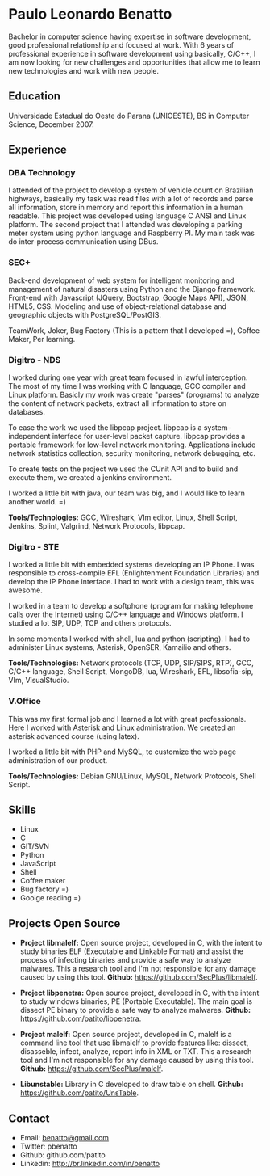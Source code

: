 Paulo Leonardo Benatto
======================

Bachelor in computer science having expertise in software development, good professional
relationship and focused at work.
With 6 years of professional experience in software development using basically, C/C++,
I am now looking for new challenges and opportunities that allow me to learn new technologies
and work with new people.

## Education

Universidade Estadual do Oeste do Parana (UNIOESTE), BS in Computer Science, December 2007.

## Experience

### DBA Technology

I attended of the project to develop a system of vehicle count on Brazilian highways, basically 
my task was read files with a lot of records and parse all information, store in memory and report
 this information in a human readable. This project was developed using language C ANSI and Linux platform. 
The second project that I attended was developing a parking meter system using python language and
Raspberry PI. My main task was do inter-process communication using DBus.

### SEC+

Back-end development of web system for intelligent monitoring and management of natural disasters
using Python and the Django framework. Front-end with Javascript (JQuery, Bootstrap, Google Maps API),
 JSON, HTML5, CSS. Modeling and use of object-relational database and geographic objects with PostgreSQL/PostGIS.

TeamWork, Joker, Bug Factory (This is a pattern that I developed =), Coffee Maker, Per learning.

### Digitro - NDS

I worked during one year with great team focused in lawful interception. The most of my time I
was working with C language, GCC compiler and Linux platform. Basicly my work was create "parses"
(programs) to analyze the content of network packets, extract all information to store on databases. 

To ease the work we used the libpcap project. libpcap is a system-independent interface for
user-level packet capture. libpcap provides a portable framework for low-level network
monitoring. Applications include network statistics collection, security monitoring, network debugging, etc.

To create tests on the project we used the CUnit API and to build and execute them, we created a jenkins environment.

I worked a little bit with java, our team was big, and I would like to learn another world. =)

**Tools/Technologies:** GCC, Wireshark, VIm editor, Linux, Shell Script, Jenkins, Splint, Valgrind, Network Protocols, libpcap.

### Digitro - STE

I worked a little bit with embedded systems developing an IP Phone. I was responsible to cross-compile EFL 
(Enlightenment Foundation Libraries) and develop the IP Phone interface. I had to work with a design team,
this was awesome.

I worked in a team to develop a softphone (program for making telephone calls over the Internet) using C/C++ language and Windows platform. I studied a lot SIP, UDP, TCP and others protocols.

In some moments I worked with shell, lua and python (scripting). I had to administer Linux systems, Asterisk, OpenSER, Kamailio and others.

**Tools/Technologies:** Network protocols (TCP, UDP, SIP/SIPS, RTP), GCC, C/C++ language, Shell Script, MongoDB, lua, Wireshark, EFL, libsofia-sip, VIm, VisualStudio.

### V.Office

This was my first formal job and I learned a lot with great professionals. Here I worked with Asterisk and Linux administration. We created an asterisk advanced course (using latex). 

I worked a little bit with PHP and MySQL, to customize the web page administration of our product.

**Tools/Technologies:** Debian GNU/Linux, MySQL, Network Protocols, Shell Script.

## Skills

  * Linux
  * C
  * GIT/SVN
  * Python
  * JavaScript
  * Shell
  * Coffee maker
  * Bug factory =)
  * Goolge reading =)

## Projects Open Source

  * **Project libmalelf:** Open source project, developed in C, with the intent to study binaries ELF (Executable and Linkable Format) and assist the process of infecting binaries and provide a safe way to analyze malwares. This a research tool and I'm not responsible for any damage caused by using this tool. **Github:** https://github.com/SecPlus/libmalelf.

  * **Project libpenetra:** Open source project, developed in C, with the intent to study windows binaries, PE (Portable Executable). The main goal is dissect PE binary to provide a safe way to analyze malwares. **Github:** https://github.com/patito/libpenetra.

  * **Project malelf:** Open source project, developed in C, malelf is a command line tool that use libmalelf to provide features like: dissect, disasseble, infect, analyze, report info in XML or TXT. This a research tool and I'm not responsible for any damage caused by using this tool. **Github:** https://github.com/SecPlus/malelf.

  * **Libunstable:** Library in C developed to draw table on shell. **Github:** https://github.com/patito/UnsTable.


## Contact

 * Email: benatto@gmail.com
 * Twitter: pbenatto
 * Github: github.com/patito
 * Linkedin: http://br.linkedin.com/in/benatto